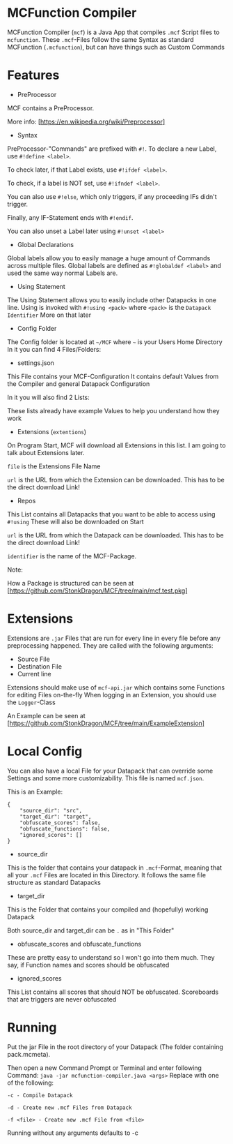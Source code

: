 # MCFunction Compiler

MCFunction Compiler (`mcf`) is a Java App that compiles `.mcf` Script files to `mcfunction`.
These `.mcf`-Files follow the same Syntax as standard MCFunction (`.mcfunction`), but can have things such as Custom Commands

# Features

- PreProcessor

MCF contains a PreProcessor.

More info: [https://en.wikipedia.org/wiki/Preprocessor]

- Syntax

PreProcessor-"Commands" are prefixed with `#!`.
To declare a new Label, use `#!define <label>`.

To check later, if that Label exists, use `#!ifdef <label>`.

To check, if a label is NOT set, use `#!ifndef <label>`.

You can also use `#!else`, which only triggers, if any proceeding IFs didn't trigger.

Finally, any IF-Statement ends with `#!endif`.

You can also unset a Label later using `#!unset <label>`

- Global Declarations

Global labels allow you to easily manage a huge amount of Commands across multiple files.
Global labels are defined as `#!globaldef <label>` and used the same way normal Labels are.

- Using Statement

The Using Statement allows you to easily include other Datapacks in one line.
Using is invoked with `#!using <pack>` where `<pack>` is the `Datapack Identifier`
More on that later

- Config Folder

The Config folder is located at `~/MCF` where `~` is your Users Home Directory
In it you can find 4 Files/Folders:

- settings.json

This File contains your MCF-Configuration
It contains default Values from the Compiler and general Datapack Configuration

In it you will also find 2 Lists:

These lists already have example Values to help you understand how they work

- Extensions (`extentions`)

On Program Start, MCF will download all Extensions in this list.
I am going to talk about Extensions later.

`file` is the Extensions File Name

`url` is the URL from which the Extension can be downloaded.
This has to be the direct download Link!

- Repos

This List contains all Datapacks that you want to be able to access using `#!using`
These will also be downloaded on Start

`url` is the URL from which the Datapack can be downloaded.
This has to be the direct download Link!

`identifier` is the name of the MCF-Package.

Note:

How a Package is structured can be seen at [https://github.com/StonkDragon/MCF/tree/main/mcf.test.pkg]

# Extensions

Extensions are `.jar` Files that are run for every line in every file before any preprocessing happened.
They are called with the following arguments:

- Source File
- Destination File
- Current line

Extensions should make use of `mcf-api.jar` which contains some Functions for editing Files on-the-fly
When logging in an Extension, you should use the `Logger`-Class

An Example can be seen at [https://github.com/StonkDragon/MCF/tree/main/ExampleExtension]

# Local Config

You can also have a local File for your Datapack that can override some Settings and some more customizability.
This file is named `mcf.json`.

This is an Example:

```
{
    "source_dir": "src",
    "target_dir": "target",
    "obfuscate_scores": false,
    "obfuscate_functions": false,
    "ignored_scores": []
}
```

- source_dir

This is the folder that contains your datapack in `.mcf`-Format, meaning that all your `.mcf` Files are located in this Directory.
It follows the same file structure as standard Datapacks

- target_dir

This is the Folder that contains your compiled and (hopefully) working Datapack

Both source_dir and target_dir can be `.` as in "This Folder"

- obfuscate_scores and obfuscate_functions

These are pretty easy to understand so I won't go into them much.
They say, if Function names and scores should be obfuscated

- ignored_scores

This List contains all scores that should NOT be obfuscated. Scoreboards that are triggers are never obfuscated

# Running

Put the jar File in the root directory of your Datapack (The folder containing pack.mcmeta).

Then open a new Command Prompt or Terminal and enter following Command: `java -jar mcfunction-compiler.java <args>`
Replace <args> with one of the following:

`-c - Compile Datapack`

`-d - Create new .mcf Files from Datapack`

`-f <file> - Create new .mcf File from <file>`

Running without any arguments defaults to -c
